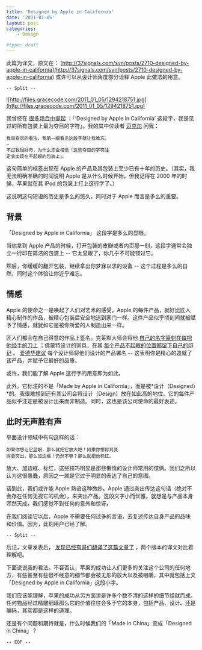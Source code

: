 ```yaml
---
title: 'Designed by Apple in California'
date: '2011-01-05'
layout: post
categories:
    - Design

#type: draft
---
```


此篇为译文，原文在：  [http://37signals.com/svn/posts/2710-designed-by-apple-in-california](http://37signals.com/svn/posts/2710-designed-by-apple-in-california) 或许可以从设计师角度部分诠释 Apple 此做法的用意。

`-- Split --`

![http://files.gracecode.com/2011_01_05/1294218751.jpg](http://files.gracecode.com/2011_01_05/1294218751.jpg)

我曾经在 [很多场合中提起](http://37signals.com/svn/posts/2709-sites-that-landed-jobs-at-37signals) ：「‘Designed by Apple in California’ 这段字，我是见过的所有包装上最为夺目的字符」。我的其中位读者 [迈克尔](http://michaelpmills.com/) 问我：

```
我同意您的看法，我第一眼看见这段字就让我难忘。
…
不过我很好奇，为什么您会相信「这些夺目的字符注
定会出现在不起眼的包装上」。
```

这句简单的标签出现在 Apple 的产品及其包装上至少已有十年的历史。（其实，我无法明确准确的时间说明 Apple 是从什么时候开始，但我记得在 2000 年的时候，苹果就在其 iPod 的包装上打上这行字了。）

这说明这句短语的历史是多么的悠久，同时对于 Apple 而言是多么的重要。


## 背景

「Designed by Apple in California」 这段字是多么的显眼。

当你拿到 Apple 产品的时候，打开包装的皮瓣或者内页那一刻，这段字通常会独立一行印在简洁的包装上 -- 它太显眼了，你几乎不可能错过它。

然后，你缓缓的翻开包装，继续拿出你梦寐以求的设备 -- 这个过程是多么的自然，同时这个体验让你近乎难忘。


## 情感

Apple 的使命之一是唤起了人们对艺术的感受。Apple 的每件产品，就好比匠人精心制作的作品，被精心包装后安全地送到家门一样。这件产品似乎顷刻间就被赋予了情感，就犹如它是被你所爱的人制造出来一样。

匠人们都会在自己得意的作品上签名。克莱默大师会将他 [自己的名字篆刻在每把他经手的刀上](http://kramerknives.com/home.htm) ；佛蒙特设计的家具，在其 [每个产品不起眼的位置都留下自己的印记](http://goo.gl/yJ98y) 。 [爱德华建议](http://37signals.com/svn/archives/000831.php) 每个设计师将他们设计的产品署名 -- 这表明你是精心的造就了该产品，并赋予它最好的品质。

或许，我们能了解 Apple 这行字的用意即为如此。

此外，它标注的不是「Made by Apple in California」，而是被*设计（Designed）*的。我很难想到还有其公司会将设计（Design）放在如此高的地位。它的每件产品似乎注定是被设计出来而非制造。同时，这也是该公司使命的最好表述。


## 此时无声胜有声

平面设计领域中有句这样的话：

```
如果你想让它显眼，那么就把它放大吧！如果你想将其变
得更突出，那么加边框！仍然不够？那么就把他标红。
```

放大、加边框、标红，这些技巧明显是那些懒惰的设计师常用的伎俩。我们之所以认为这很愚蠢，原因之一就是它过于明显的表达了自己的意图。

话到此，我们或许能 Apple 熟谙这种微妙。Apple 通过突出传达这句话（绝对不会存在任何无视它的机会），来突出产品。这段文字小而优雅，就想是与产品本身浑然天成。我们感觉不到任何的意外和惊讶。

在我们阅读它以后，Apple 不需要任何过多的言语，去复述传达自身产品的品味和价值。因为，此刻用户已经了解。

`-- Split --`

后记，文章发表后， [发现已经有哥们翻译了这篇文章了](http://www.nooidea.com/2010/12/designed-by-apple-in-california.html) ，两个版本的译文对比着理解吧。

下面说说我的看法。不容否认，苹果的成功让人们更多的关注这个公司的任何地方，有些甚至有些很不经意的细节都会被无形的放大以及被咀嚼，其中就包括上文「Designed by Apple in California」这段小字。

我们应该能理解，苹果的成功从另方面讲是许多个数不清的这样的细节组就而成。任何物品经过精雕细琢那么它的价值往往会多于它的本身，包括产品、设计、还是编码，其实都是这样的道理。

还是有个问题和期待就是，什么时候我们的「Made in China」变成「Designed in China」？

`-- EOF --`
